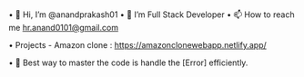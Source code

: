 • 👋 Hi, I’m @anandprakash01
• 🌱 I’m Full Stack Developer
• 📫 How to reach me hr.anand0101@gmail.com

• Projects -
  Amazon clone : https://amazonclonewebapp.netlify.app/

• 📄 Best way to master the code is handle the [Error] efficiently.
